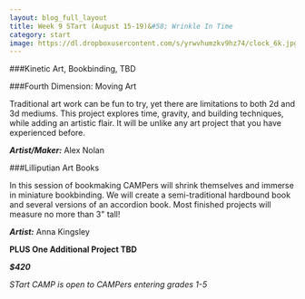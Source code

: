 ```yaml
---
layout: blog_full_layout
title: Week 9 STart (August 15-19)&#58; Wrinkle In Time
category: start
image: https://dl.dropboxusercontent.com/s/yrwvhumzkv9hz74/clock_6k.jpg?dl=0
---
```


###Kinetic Art, Bookbinding, TBD


###Fourth Dimension: Moving Art

Traditional art work can be fun to try, yet there are limitations to both 2d and 3d mediums. This project explores time, gravity, and building techniques, while adding an artistic flair. It will be unlike any art project that you have experienced before.

**_Artist/Maker:_** Alex Nolan


###Lilliputian Art Books

In this session of bookmaking CAMPers will shrink themselves and immerse in miniature bookbinding. We will create a semi-traditional hardbound book and several versions of an accordion book. Most finished projects will measure no more than 3" tall! 

**_Artist:_** Anna Kingsley


**PLUS One Additional Project TBD**

**_$420_**

*STart CAMP is open to CAMPers entering grades 1-5*
